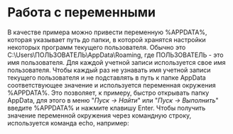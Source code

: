 # Работа с переменными
В качестве примера можно привести переменную %APPDATA%, которая указывает путь до папки, в которой хранятся настройки некоторых программ текущего пользователя. Обычно это C:\Users\ПОЛЬЗОВАТЕЛЬ\AppData\Roaming, где ПОЛЬЗОВАТЕЛЬ - это имя пользователя. Для каждой учетной записи используется свое имя пользователя. 
Чтобы каждый раз не узнавать имя учетной записи текущего пользователя и не подставлять в путь к папке AppData соответствующее значение и используется переменная окружения %APPDATA%.
Это позволяет, к примеру, быстро открывать папку AppData, для этого в меню "*Пуск -> Найти*" или "*Пуск -> Выполнить*" введите %APPDATA% и нажмите клавишу Enter.
Чтобы получить значение переменной окружения через командную строку, используется команда echo, например:
